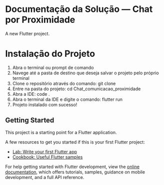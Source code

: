 # Documentação da Solução — Chat por Proximidade

A new Flutter project.

# Instalação do Projeto

1. Abra o terminal ou prompt de comando
2. Navege até a pasta de destino que deseja salvar o projeto pelo próprio terminal
3. Clone o repositório através do comando: git clone 
5. Entre na pasta do projeto: cd Chat_comunicacao_proximidade
6. Abra a IDE: code .
7. Abra o terminal da IDE e digite o comando: flutter run
8. Projeto instalado com sucesso!


## Getting Started

This project is a starting point for a Flutter application.

A few resources to get you started if this is your first Flutter project:

- [Lab: Write your first Flutter app](https://docs.flutter.dev/get-started/codelab)
- [Cookbook: Useful Flutter samples](https://docs.flutter.dev/cookbook)

For help getting started with Flutter development, view the
[online documentation](https://docs.flutter.dev/), which offers tutorials,
samples, guidance on mobile development, and a full API reference.

